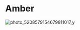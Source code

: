 # Amber
![photo_5208579154679811017_y](https://github.com/Team01110/Amber/assets/109131845/1d1f4ac3-d276-480d-9792-2afbc06b962e)
